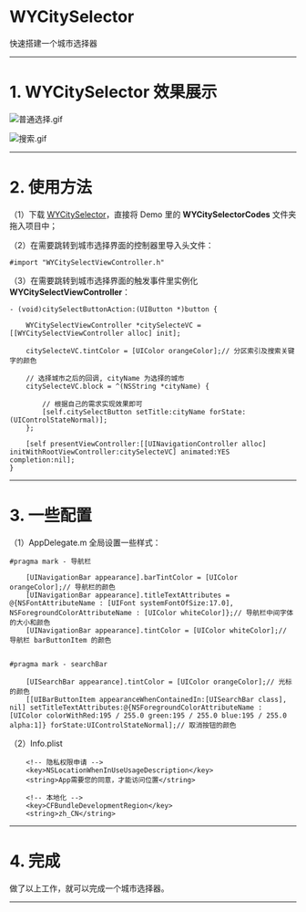 # WYCitySelector
快速搭建一个城市选择器
***
# 1. WYCitySelector 效果展示

![普通选择.gif](https://github.com/yiyi0202/WYCitySelector/blob/master/普通选择.gif)

![搜索.gif](https://github.com/yiyi0202/WYCitySelector/blob/master/搜索.gif)
***
# 2. 使用方法
（1）下载 [WYCitySelector](https://github.com/yiyi0202/WYCitySelector)，直接将 Demo 里的 **WYCitySelectorCodes** 文件夹拖入项目中；

（2）在需要跳转到城市选择界面的控制器里导入头文件：
```
#import "WYCitySelectViewController.h"
```
（3）在需要跳转到城市选择界面的触发事件里实例化  **WYCitySelectViewController**：
```
- (void)citySelectButtonAction:(UIButton *)button {
    
    WYCitySelectViewController *citySelecteVC = [[WYCitySelectViewController alloc] init];
    
    citySelecteVC.tintColor = [UIColor orangeColor];// 分区索引及搜索关键字的颜色
    
    // 选择城市之后的回调, cityName 为选择的城市
    citySelecteVC.block = ^(NSString *cityName) {
        
        // 根据自己的需求实现效果即可
        [self.citySelectButton setTitle:cityName forState:(UIControlStateNormal)];
    };
    
    [self presentViewController:[[UINavigationController alloc] initWithRootViewController:citySelecteVC] animated:YES completion:nil];
}
```
***
# 3. 一些配置
（1）AppDelegate.m 全局设置一些样式：
```
#pragma mark - 导航栏
    
    [UINavigationBar appearance].barTintColor = [UIColor orangeColor];// 导航栏的颜色
    [UINavigationBar appearance].titleTextAttributes = @{NSFontAttributeName : [UIFont systemFontOfSize:17.0], NSForegroundColorAttributeName : [UIColor whiteColor]};// 导航栏中间字体的大小和颜色
    [UINavigationBar appearance].tintColor = [UIColor whiteColor];// 导航栏 barButtonItem 的颜色
    
    
#pragma mark - searchBar
    
    [UISearchBar appearance].tintColor = [UIColor orangeColor];// 光标的颜色
    [[UIBarButtonItem appearanceWhenContainedIn:[UISearchBar class], nil] setTitleTextAttributes:@{NSForegroundColorAttributeName : [UIColor colorWithRed:195 / 255.0 green:195 / 255.0 blue:195 / 255.0 alpha:1]} forState:UIControlStateNormal];// 取消按钮的颜色
```
（2）Info.plist 
```
    <!-- 隐私权限申请 -->
    <key>NSLocationWhenInUseUsageDescription</key>
    <string>App需要您的同意，才能访问位置</string>
```
```
    <!-- 本地化 -->
	<key>CFBundleDevelopmentRegion</key>
	<string>zh_CN</string>
```
***
# 4. 完成
做了以上工作，就可以完成一个城市选择器。
***
